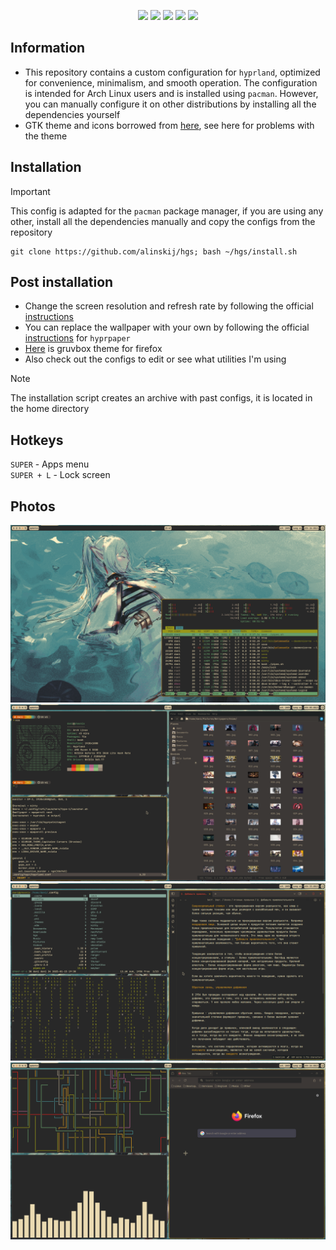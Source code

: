 <p align="center">
  <img src="https://img.shields.io/github/last-commit/alinskij/hgs?style=for-the-badge" />
  <img src="https://img.shields.io/github/repo-size/alinskij/hgs?style=for-the-badge" />
  <img src="https://img.shields.io/github/issues/alinskij/hgs?style=for-the-badge" />
  <img src="https://img.shields.io/github/license/alinskij/hgs?style=for-the-badge" />
  <img src="https://img.shields.io/github/stars/alinskij/hgs?style=for-the-badge" />
</p>

## Information
+ This repository contains a custom configuration for `hyprland`, optimized for convenience, minimalism, and smooth operation. The configuration is intended for Arch Linux users and is installed using `pacman`. However, you can manually configure it on other distributions by installing all the dependencies yourself  
+ GTK theme and icons borrowed from [here](https://github.com/Fausto-Korpsvart/Gruvbox-GTK-Theme), see here for problems with the theme
## Installation
> [!IMPORTANT]
> This config is adapted for the `pacman` package manager, if you are using any other, install all the dependencies manually and copy the configs from the repository
```
git clone https://github.com/alinskij/hgs; bash ~/hgs/install.sh
```
## Post installation
+ Change the screen resolution and refresh rate by following the official [instructions](https://wiki.hyprland.org/Configuring/Monitors)
+ You can replace the wallpaper with your own by following the official [instructions](https://wiki.hyprland.org/Hypr-Ecosystem/hyprpaper) for `hyprpaper`
+ [Here](https://addons.mozilla.org/en-US/firefox/addon/gruvbox-medium-dark) is gruvbox theme for firefox
+ Also check out the configs to edit or see what utilities I'm using
> [!NOTE]
> The installation script creates an archive with past configs, it is located in the home directory
## Hotkeys
`SUPER` - Apps menu  
`SUPER + L` - Lock screen
## Photos 
![1](https://github.com/alinskij/hgs/blob/main/preview/1.png)
![2](https://github.com/alinskij/hgs/blob/main/preview/2.png)
![3](https://github.com/alinskij/hgs/blob/main/preview/3.png)
![4](https://github.com/alinskij/hgs/blob/main/preview/4.png)
